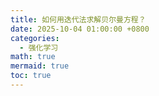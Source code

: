 ```yaml
---
title: 如何用迭代法求解贝尔曼方程？
date: 2025-10-04 01:00:00 +0800
categories:
  - 强化学习
math: true
mermaid: true
toc: true
---
```



